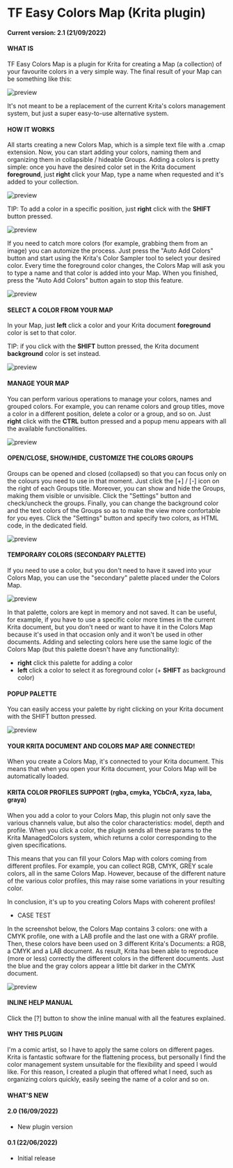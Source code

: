 # TF Easy Colors Map (Krita plugin)

#### Current version: 2.1 (21/09/2022)

#### WHAT IS
TF Easy Colors Map is a plugin for Krita for creating a Map (a collection) of your favourite colors in a very simple way. The final result of your Map can be something like this:

![preview](https://i.ibb.co/QP9B3xY/colors.png)

It's not meant to be a replacement of the current Krita's colors management system, but just a super easy-to-use alternative system.

#### HOW IT WORKS
All starts creating a new Colors Map, which is a simple text file with a .cmap extension. Now, you can start adding your colors, naming them and organizing them in collapsible / hideable Groups.
Adding a colors is pretty simple: once you have the desired color set in the Krita document **foreground**, just **right** click your Map, type a name when requested and it's added to your collection.

![preview](https://i.ibb.co/YTBJrkk/schema.jpg)

TIP: To add a color in a specific position, just **right** click with the **SHIFT** button pressed.

![preview](https://i.ibb.co/W5mV8XH/schema5.jpg)

If you need to catch more colors (for example, grabbing them from an image) you can automize the process. Just press the "Auto Add Colors" button and start using the Krita's Color Sampler tool to select your desired color. Every time the foreground color changes, the Colors Map will ask you to type a name and that color is added into your Map. When you finished, press the "Auto Add Colors" button again to stop this feature.

![preview](https://i.ibb.co/RhJLxfc/anim.gif)


#### SELECT A COLOR FROM YOUR MAP

In your Map, just **left** click a color and your Krita document **foreground** color is set to that color. 

TIP: if you click with the **SHIFT** button pressed, the Krita document **background** color is set instead.

![preview](https://i.ibb.co/p3FRr8c/schema2.jpg)


#### MANAGE YOUR MAP

You can perform various operations to manage your colors, names and grouped colors. For example, you can rename colors and group titles, move a color in a different position, delete a color or a group, and so on.
Just **right** click with the **CTRL** button pressed and a popup menu appears with all the available functionalities.

![preview](https://i.ibb.co/r02X5ZQ/schema3.jpg)

#### OPEN/CLOSE, SHOW/HIDE, CUSTOMIZE THE COLORS GROUPS

Groups can be opened and closed (collapsed) so that you can focus only on the colours you need to use in that moment. Just click the [+] / [-] icon on the right of each Groups title.
Moreover, you can show and hide the Groups, making them visible or unvisible. Click the "Settings" button and check/uncheck the groups.
Finally, you can change the background color and the text colors of the Groups so as to make the view more confortable for you eyes. Click the "Settings" button and specify two colors, as HTML code, in the dedicated field.

![preview](https://i.ibb.co/rw35vj0/color-openclose.png)

#### TEMPORARY COLORS (SECONDARY PALETTE)

If you need to use a color, but you don't need to have it saved into your Colors Map, you can use the "secondary" palette placed under the Colors Map. 

![preview](https://i.ibb.co/Lrs2hK7/schema4.jpg)

In that palette, colors are kept in memory and not saved. It can be useful, for example, if you have to use a specific color more times in the current Krita document, but you don't need or want to have it in the Colors Map because it's used in that occasion only and it won't be used in other documents.
Adding and selecting colors here use the same logic of the Colors Map (but this palette doesn't have any functionality):
 - **right** click this palette for adding a color
 - **left** click a color to select it as foreground color (+ **SHIFT** as background color)


#### POPUP PALETTE

You can easily access your palette by right clicking on your Krita document with the SHIFT button pressed.

![preview](https://i.ibb.co/Fh0T1yr/schema-6.png)

#### YOUR KRITA DOCUMENT AND COLORS MAP ARE CONNECTED!

When you create a Colors Map, it's connected to your Krita document. This means that when you open your Krita document, your Colors Map will be automatically loaded.

#### KRITA COLOR PROFILES SUPPORT (rgba, cmyka, YCbCrA, xyza, laba, graya)

When you add a color to your Colors Map, this plugin not only save the various channels value, but also the color characteristics: model, depth and profile. When you click a color, the plugin sends all these params to the Krita ManagedColors system, which returns a color corresponding to the given specifications.

This means that you can fill your Colors Map with colors coming from different profiles. For example, you can collect RGB, CMYK, GREY scale colors, all in the same Colors Map. However, because of the different nature of the various color profiles, this may raise some variations in your resulting color.

In conclusion, it's up to you creating Colors Maps with coherent profiles!

- CASE TEST

In the screenshot below, the Colors Map contains 3 colors: one with a CMYK profile, one with a LAB profile and the last one with a GRAY profile. Then, these colors have been used on 3 different Krita's Documents: a RGB, a CMYK and a LAB document.
As result, Krita has been able to reproduce (more or less) correctly the different colors in the different documents. Just the blue and the gray colors appear a little bit darker in the CMYK document.

![preview](https://i.ibb.co/hsJJC05/Colors-profile-TESTs.png)

#### INLINE HELP MANUAL

Click the [?] button to show the inline manual with all the features explained.


#### WHY THIS PLUGIN

I'm a comic artist, so I have to apply the same colors on different pages. Krita is fantastic software for the flattening process, but personally I find the color management system unsuitable for the flexibility and speed I would like. For this reason, I created a plugin that offered what I need, such as organizing colors quickly, easily seeing the name of a color and so on.


#### WHAT'S NEW

#### 2.0 (16/09/2022)
 - New plugin version

#### 0.1 (22/06/2022)
- Initial release
